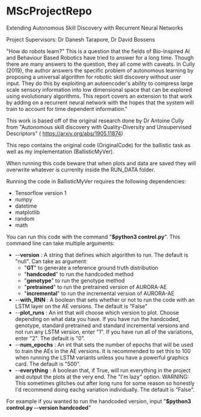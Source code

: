 # MScProjectRepo
Extending Autonomous Skill Discovery with Recurrent Neural Networks

Project Supervisors: Dr Danesh Tarapore, Dr David Bossens

"How do robots learn?" This is a question that the fields of Bio-Inspired AI and Behaviour Based Robotics have tried to answer for a long time. Though there are many answers to the question, they all come with caveats. In Cully (2019), the author answers the specific problem of autonomous learning by proposing a universal algorithm for robotic skill discovery without user input. They do this by exploiting an autoencoder's ability to compress large scale sensory information into low dimensional space that can be explored using evolutionary algorithms. This report covers an extension to that work by adding on a recurrent neural network with the hopes that the system will train to account for time dependent information."

This work is based off of the original research done by Dr Antoine Cully from "Autonomous skill discovery with Quality-Diversity and Unsupervised Descriptors" ( https://arxiv.org/abs/1905.11874)

This repo contains the original code (OriginalCode) for the ballistic task as well as my implementation (BallisticMyVer).

When running this code beware that when plots and data are saved they will overwrite whatever is currenlty inside the RUN_DATA folder.

Running the code in BallisticMyVer requires the following dependencies:
* Tensorflow version 1
* numpy
* datetime
* matplotlib
* random
* math

You can run this code with the command "**$python3 control.py**".
This command line can take multiple arguments:
* --**version** : A string that defines which algorithm to run. The default is "null". Can take as argument:
  * "**GT**" to generate a reference ground truth distribution 
  * "**handcoded**" to run the handcoded method
  * "**genotype**" to run the genotype method
  * "**pretrained**" to run the pretrained version of AURORA-AE
  * "**incremental**" to run the incremental version of AURORA-AE
* --**with_RNN** : A boolean that sets whether or not to run the code with an LSTM layer on the AE versions. The default is "False"
* --**plot_runs** : An int that will choose which version to plot. Choose depending on what data you have. If you have run the handcoded, genotype, standard pretrained and standard incremental versions and not run any LSTM version, enter "1". If you have run all of the variations, enter "2". The default is "0".
* --**num_epochs** : An int that sets the number of epochs that will be used to train the AEs in the AE versions. It is recommended to set this to 100 when running the LSTM variants unless you have a powerful graphics card. The default is "500".
* --**everything** : A boolean that, if True, will run everything in the project and output the plots at the very end. The "I'm lazy" option. WARNING: This sometimes glitches out after long runs for some reason so honestly I'd recommend doing eachg variation individually. The default is "False".

For example if you wanted to run the handcoded version, input "**$python3 control.py --version handcoded**"
